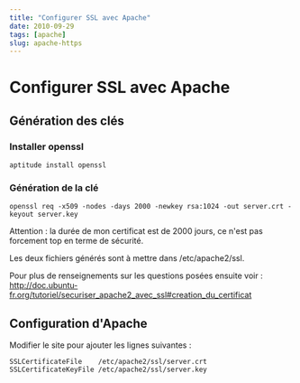 ```yaml
---
title: "Configurer SSL avec Apache"
date: 2010-09-29
tags: [apache]
slug: apache-https
---
```

# Configurer SSL avec Apache

## Génération des clés

### Installer openssl

```
aptitude install openssl
```

### Génération de la clé

```
openssl req -x509 -nodes -days 2000 -newkey rsa:1024 -out server.crt -keyout server.key
```
Attention : la durée de mon certificat est de 2000 jours, ce n'est pas forcement top en terme de sécurité.

Les deux fichiers générés sont à mettre dans /etc/apache2/ssl.

Pour plus de renseignements sur les questions posées ensuite voir : http://doc.ubuntu-fr.org/tutoriel/securiser_apache2_avec_ssl#creation_du_certificat

## Configuration d'Apache

Modifier le site pour ajouter les lignes suivantes :

```
SSLCertificateFile    /etc/apache2/ssl/server.crt
SSLCertificateKeyFile /etc/apache2/ssl/server.key
```





